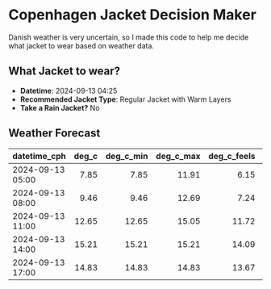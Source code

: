 # Copenhagen Jacket Decision Maker

Danish weather is very uncertain, so I made this code to help me decide what jacket to wear based on weather data.

## What Jacket to wear?

- **Datetime**: 2024-09-13 04:25
- **Recommended Jacket Type**: Regular Jacket with Warm Layers
- **Take a Rain Jacket?** No

## Weather Forecast
| datetime_cph     |   deg_c |   deg_c_min |   deg_c_max |   deg_c_feels | weather   | wind   | rain   |
|:-----------------|--------:|------------:|------------:|--------------:|:----------|:-------|:-------|
| 2024-09-13 05:00 |    7.85 |        7.85 |       11.91 |          6.15 | Clouds    | Low    | None   |
| 2024-09-13 08:00 |    9.46 |        9.46 |       12.69 |          7.24 | Clouds    | Low    | None   |
| 2024-09-13 11:00 |   12.65 |       12.65 |       15.05 |         11.72 | Clouds    | Medium | None   |
| 2024-09-13 14:00 |   15.21 |       15.21 |       15.21 |         14.09 | Clouds    | Medium | None   |
| 2024-09-13 17:00 |   14.83 |       14.83 |       14.83 |         13.67 | Clouds    | Medium | None   |

